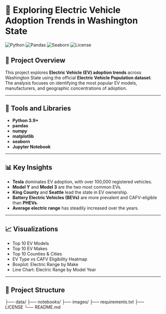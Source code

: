 # 🚗 Exploring Electric Vehicle Adoption Trends in Washington State

![Python](https://img.shields.io/badge/Python-3.9-blue)
![Pandas](https://img.shields.io/badge/Library-pandas-orange)
![Seaborn](https://img.shields.io/badge/Visualization-seaborn-blueviolet)
![License](https://img.shields.io/badge/License-MIT-green)

## 📘 Project Overview
This project explores **Electric Vehicle (EV) adoption trends** across Washington State using the official **Electric Vehicle Population dataset**.  
The analysis focuses on identifying the most popular EV models, manufacturers, and geographic concentrations of adoption.

---

## 🧰 Tools and Libraries
- **Python 3.9+**
- **pandas**
- **numpy**
- **matplotlib**
- **seaborn**
- **Jupyter Notebook**

---

## 📊 Key Insights
- **Tesla** dominates EV adoption, with over 100,000 registered vehicles.
- **Model Y** and **Model 3** are the two most common EVs.
- **King County** and **Seattle** lead the state in EV ownership.
- **Battery Electric Vehicles (BEVs)** are more prevalent and CAFV-eligible than **PHEVs**.
- **Average electric range** has steadily increased over the years.

---

## 📈 Visualizations
- Top 10 EV Models  
- Top 10 EV Makes  
- Top 10 Counties & Cities  
- EV Type vs CAFV Eligibility Heatmap  
- Boxplot: Electric Range by Make  
- Line Chart: Electric Range by Model Year  

---

## 📂 Project Structure
├── data/
├── notebooks/
├── images/
├── requirements.txt
├── LICENSE
└── README.md

